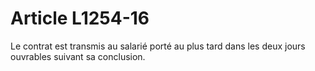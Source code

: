 # Article L1254-16

Le contrat est transmis au salarié porté au plus tard dans les deux jours ouvrables suivant sa conclusion.